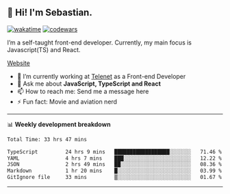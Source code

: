 ## 👋 Hi! I'm Sebastian.

[![wakatime](https://wakatime.com/badge/user/df0036c6-328a-4a39-be9b-e49417ed22a1.svg)](https://wakatime.com/@df0036c6-328a-4a39-be9b-e49417ed22a1)
[![codewars](https://www.codewars.com/users/sebavuye/badges/small)](https://www.codewars.com/users/sebavuye)

I’m a self-taught front-end developer. Currently, my main focus is Javascript(TS) and React.

[Website](https://sebastianvuye.be)

- 🔭 I’m currently working at [Telenet](https://telenet.be/) as a Front-end Developer
- 💬 Ask me about **JavaScript, TypeScript and React**
- 📫 How to reach me: Send me a message here
- ⚡ Fun fact: Movie and aviation nerd

-------

📊 **Weekly development breakdown**

<!--START_SECTION:waka-->

```txt
Total Time: 33 hrs 47 mins

TypeScript         24 hrs 9 mins   ██████████████████░░░░░░░   71.46 %
YAML               4 hrs 7 mins    ███░░░░░░░░░░░░░░░░░░░░░░   12.22 %
JSON               2 hrs 49 mins   ██░░░░░░░░░░░░░░░░░░░░░░░   08.36 %
Markdown           1 hr 20 mins    █░░░░░░░░░░░░░░░░░░░░░░░░   03.99 %
GitIgnore file     33 mins         ▒░░░░░░░░░░░░░░░░░░░░░░░░   01.67 %
```

<!--END_SECTION:waka-->
-------
